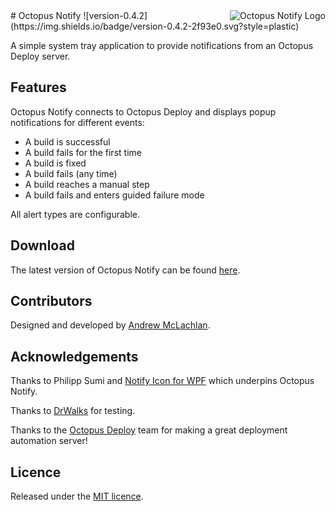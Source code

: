 <a href="https://www.andrewmclachlan.com/products/octopus-notify">
  <img alt="Octopus Notify Logo" src="https://www.andrewmclachlan.com/content/images/octopusnotify/logo.64.png" align="right" />
</a>
# Octopus Notify ![version-0.4.2](https://img.shields.io/badge/version-0.4.2-2f93e0.svg?style=plastic)

A simple system tray application to provide notifications from an Octopus Deploy server.

## Features

Octopus Notify connects to Octopus Deploy and displays popup notifications for different events:
* A build is successful
* A build fails for the first time
* A build is fixed
* A build fails (any time)
* A build reaches a manual step
* A build fails and enters guided failure mode

All alert types are configurable.

## Download

The latest version of Octopus Notify can be found [here](https://github.com/AndrewMcLachlan/OctopusNotify/releases).

## Contributors

Designed and developed by [Andrew McLachlan](https://www.andrewmclachlan.com).

## Acknowledgements
Thanks to Philipp Sumi and [Notify Icon for WPF](http://www.hardcodet.net/wpf-notifyicon) which underpins Octopus Notify.

Thanks to [DrWalks](https://github.com/DrWalks) for testing.

Thanks to the [Octopus Deploy](https://octopusdeploy.com) team for making a great deployment automation server!

## Licence

Released under the [MIT licence](https://github.com/AndrewMcLachlan/OctopusNotify/blob/master/LICENSE).

